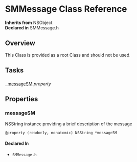 # SMMessage Class Reference

**Inherits from** NSObject  
**Declared in** SMMessage.h  

## Overview

This Class is provided as a root Class and should not be used.

## Tasks

### 

[&nbsp;&nbsp;messageSM](#/api/name/messageSM) *property* 

## Properties

<a name="/api/name/messageSM" title="messageSM"></a>
### messageSM

NSString instance providing a brief description of the message

<code>@property (readonly, nonatomic) NSString *messageSM</code>

#### Declared In
* `SMMessage.h`

